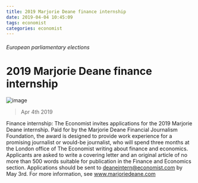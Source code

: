 ```yaml
---
title: 2019 Marjorie Deane finance internship
date: 2019-04-04 10:45:09
tags: economist
categories: economist
---
```


###### European parliamentary elections

# 2019 Marjorie Deane finance internship

![image](images/20180224_WOP001_7.jpg)

> Apr 4th 2019

Finance internship: The Economist invites applications for the 2019 Marjorie Deane internship. Paid for by the Marjorie Deane Financial Journalism Foundation, the award is designed to provide work experience for a promising journalist or would-be journalist, who will spend three months at the London office of The Economist writing about finance and economics. Applicants are asked to write a covering letter and an original article of no more than 500 words suitable for publication in the Finance and Economics section. Applications should be sent to deaneintern@economist.com by May 3rd. For more information, see www.marjoriedeane.com

